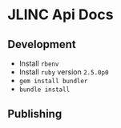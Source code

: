 # JLINC Api Docs


## Development

- Install `rbenv`
- Install `ruby` version `2.5.0p0`
- `gem install bundler`
- `bundle install`

## Publishing
